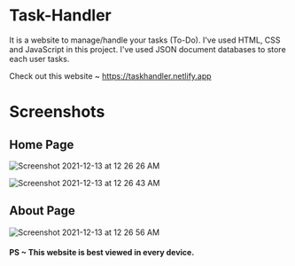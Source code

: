 # Task-Handler
It is a website to manage/handle your tasks (To-Do). I've used HTML, CSS and JavaScript in this project. I've used JSON document databases to store each user tasks.

Check out this website ~ https://taskhandler.netlify.app

# Screenshots

## Home Page

![Screenshot 2021-12-13 at 12 26 26 AM](https://user-images.githubusercontent.com/76790227/145772403-3754f03d-e41f-41e2-86d7-6627f08d8ffe.png)



![Screenshot 2021-12-13 at 12 26 43 AM](https://user-images.githubusercontent.com/76790227/145772416-3dc7b76f-1557-4323-95a3-c7755c1c0340.png)

## About Page

![Screenshot 2021-12-13 at 12 26 56 AM](https://user-images.githubusercontent.com/76790227/145772470-85288796-f977-4ad6-8eb7-b11e70e0b1d2.png)


#### PS ~ This website is best viewed in every device. 
